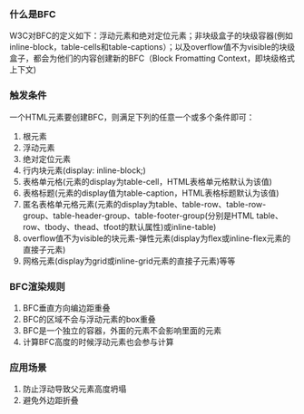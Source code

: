 ### 什么是BFC
W3C对BFC的定义如下：浮动元素和绝对定位元素；非块级盒子的块级容器(例如inline-block，table-cells和table-captions）；以及overflow值不为visible的块级盒子，都会为他们的内容创建新的BFC（Block Fromatting Context，即块级格式上下文)

### 触发条件
一个HTML元素要创建BFC，则满足下列的任意一个或多个条件即可：
1. 根元素
2. 浮动元素
3. 绝对定位元素
4. 行内块元素(display: inline-block;)
5. 表格单元格(元素的display为table-cell，HTML表格单元格默认为该值)
6. 表格标题(元素的display值为table-caption，HTML表格标题默认为该值)
7. 匿名表格单元格元素(元素的display为table、table-row、table-row-group、table-header-group、table-footer-group(分别是HTML table、row、tbody、thead、tfoot的默认属性)或inline-table)
8. overflow值不为visible的块元素-弹性元素(display为flex或inline-flex元素的直接子元素)
9. 网格元素(display为grid或inline-grid元素的直接子元素)等等

### BFC渲染规则
1. BFC垂直方向编边距重叠
2. BFC的区域不会与浮动元素的box重叠
3. BFC是一个独立的容器，外面的元素不会影响里面的元素
4. 计算BFC高度的时候浮动元素也会参与计算

### 应用场景
1. 防止浮动导致父元素高度坍塌
2. 避免外边距折叠